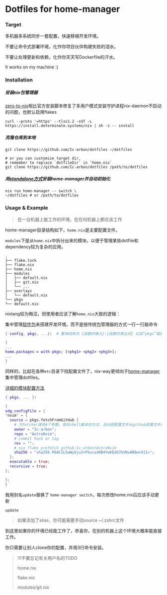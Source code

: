 # Dotfiles for home-manager

### Target

多机器多系统同步一套配置，快速移植开发环境。

不要让命令式部署环境，化作你项目伙伴构建失败的泪水。

不要让处理更新和依赖，化作你天天写Dockerfile的汗水。

It works on my machine :)

### Installation

##### 安装nix包管理器

[zero-to-nix](https://zero-to-nix.com/)相比官方安装脚本修复了多用户模式安装守护进程nix-daemon不启动的问题，也默认启用flakes

```shell
curl --proto '=https' --tlsv1.2 -sSf -L https://install.determinate.systems/nix | sh -s -- install 
```
##### 克隆仓库到本地

```shell
git clone https://github.com/Ic-arbon/dotfiles ~/dotfiles
```

```shell
# or you can customize target dir, 
# remember to replace `dotfileDir` in `home.nix`
git clone https://github.com/Ic-arbon/dotfiles /path/to/dotfiles
```

##### 用[standalone方式](https://nix-community.github.io/home-manager/index.xhtml#ch-nix-flakes)安装home-manager并自动初始化

```shell
nix run home-manager -- switch \
~/dotfiles # or /path/to/dotfiles
```

### Usage & Example

> 在一台机器上能工作的环境，在任何机器上都应该工作

home-manager目录结构如下，`home.nix`是主要配置文件。

`modules`下是从`home.nix`中拆分出来的模块，以便于管理某些dotfile和dependency较为复杂的应用。

```
.
├── flake.lock
├── flake.nix
├── home.nix
├── modules
│   ├── default.nix
│   ├── git.nix
│   └── ...
├── overlays
│   └── default.nix
└── pkgs
└── default.nix
```

nixlang较为晦涩，但使用者应该了解`home.nix`大致的逻辑：

集中管理[软件包](https://search.nixos.org/packages)来搭建开发环境，而不是按传统包管理器的方式一行一行敲命令

```nix
{ config, pkgs, ...}:  # 整体结构为 {函数的输入}:{函数的表达式} 比如“pkgs”就是函数的一个输入参数

{ 
...
home.packages = with pkgs; [<pkg1> <pkg2> <pkg3>];
...
}
```

同样的，比起在各种`etc`目录下找配置文件了，nix-way更倾向于[home-manager](https://home-manager-options.extranix.com/?query=&release=master)集中管理dotfiles。

[详细的模块配置方法](./modules/README.md)

```nix
{ pkgs, ... }: 

{
xdg.configFile = {
"nvim" = {
  source = pkgs.fetchFromGitHub {
    # 为fetcher提供4个参数，用非shell脚本的方式，自动把配置文件从github配置文件拉到本地
    owner = "Ic-arbon";
    repo = "AstroNvim";
    # commit hash or tag
    rev = "";
    # nix flake prefetch github:Ic-arbon/AstroNvim
    sha256 = "sha256-P6AC1L5wWybju3+Pkuca3KB4YwKEdG7GVNvAR8w+X1I=";
  };
  executable = true;
  recursive = true;
};

};
}
```

我用别名`update`替换了 `home-manager switch`，每次修改home.nix后应该手动更新

````shell
update
````

> 如果添加了alias，你可能需要手动source ~/.zshrc文件

到这里如果你的环境已经能工作了，恭喜你，在别的机器上这个环境大概率能直接工作。

你只需要让别人clone你的配置，并用3行命令安装。

> !!!不要忘记有关用户名的TODO
>
> home.nix
>
> flake.nix
>
> modules/git.nix
